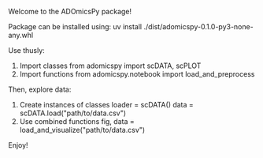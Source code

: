 Welcome to the ADOmicsPy package!

Package can be installed using: uv install ./dist/adomicspy-0.1.0-py3-none-any.whl

Use thusly:
1. Import classes 
from adomicspy import scDATA, scPLOT
2. Import functions
from adomicspy.notebook import load_and_preprocess

Then, explore data:
1. Create instances of classes
loader = scDATA()
data = scDATA.load("path/to/data.csv")
2. Use combined functions
fig, data = load_and_visualize("path/to/data.csv")

Enjoy!